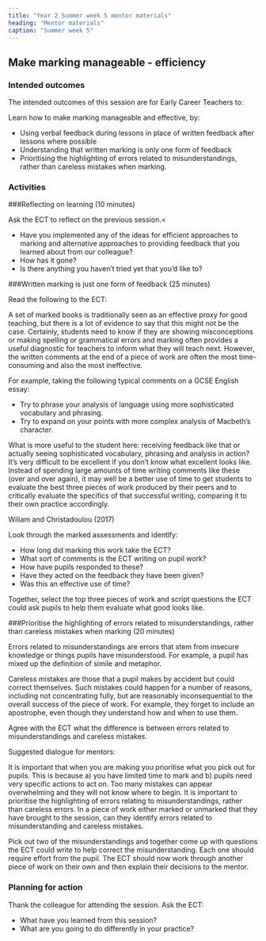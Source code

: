 ```yaml
---
title: "Year 2 Summer week 5 mentor materials"
heading: "Mentor materials"
caption: "Summer week 5"
---
```



## Make marking manageable - efficiency

### Intended outcomes

The intended outcomes of this session are for Early Career Teachers to:

Learn how to make marking manageable and effective, by:

- Using verbal feedback during lessons in place of written feedback after lessons where possible
- Understanding that written marking is only one form of feedback
- Prioritising the highlighting of errors related to misunderstandings, rather than careless mistakes when marking.                                                                                                                                                                                                                                                                                                                                                                                                                                                                                                                                                                                                                                                                                                                                                                                                                                                                                                                                                                                                                                                                                                                                                                                                                                                                                                                                                                             

### Activities

###Reflecting on learning (10 minutes)

Ask the ECT to reflect on the previous session.<

- Have you implemented any of the ideas for efficient approaches to marking and alternative approaches to providing feedback that you learned about from our colleague?
- How has it gone?
- Is there anything you haven’t tried yet that you’d like to?
                                                                                                                                                                                                                                                                                                                                                                                                                                                                                                                                                                                                                                                                                                                                                                                                                                                                                                                                                                                                                                                                                                                                                                                                                                                                                                                                                                                                                                                                                                                                                                                                                        
###Written marking is just one form of feedback (25 minutes)

Read the following to the ECT:

A set of marked books is traditionally seen as an effective proxy for good teaching, but there is a lot of evidence to say that this might not be the case. Certainly, students need to know if they are showing misconceptions or making spelling or grammatical errors and marking often provides a useful diagnostic for teachers to inform what they will teach next. However, the written comments at the end of a piece of work are often the most time-consuming and also the most ineffective.

For example, taking the following typical comments on a GCSE English essay:

- Try to phrase your analysis of language using more sophisticated vocabulary and phrasing.
- Try to expand on your points with more complex analysis of Macbeth’s character.

What is more useful to the student here: receiving feedback like that or actually seeing sophisticated vocabulary, phrasing and analysis in action? It’s very difficult to be excellent if you don’t know what excellent looks like. Instead of spending large amounts of time writing comments like these (over and over again), it may well be a better use of time to get students to evaluate the best three pieces of work produced by their peers and to critically evaluate the specifics of that successful writing, comparing it to their own practice accordingly.

Wiliam and Christadoulou (2017)

Look through the marked assessments and identify:

- How long did marking this work take the ECT?
- What sort of comments is the ECT writing on pupil work?
- How have pupils responded to these?
- Have they acted on the feedback they have been given?
- Was this an effective use of time?

Together, select the top three pieces of work and script questions the ECT could ask pupils to help them evaluate what good looks like.

###Prioritise the highlighting of errors related to misunderstandings, rather than careless mistakes when marking (20 minutes)

Errors related to misunderstandings are errors that stem from insecure knowledge or things pupils have misunderstood. For example, a pupil has mixed up the definition of simile and metaphor.

Careless mistakes are those that a pupil makes by accident but could correct themselves. Such mistakes could happen for a number of reasons, including not concentrating fully, but are reasonably inconsequential to the overall success of the piece of work. For example, they forget to include an apostrophe, even though they understand how and when to use them.

Agree with the ECT what the difference is between errors related to misunderstandings and careless mistakes.

Suggested dialogue for mentors:

It is important that when you are making you prioritise what you pick out for pupils. This is because a) you have limited time to mark and b) pupils need very specific actions to act on. Too many mistakes can appear overwhelming and they will not know where to begin. It is important to prioritise the highlighting of errors relating to misunderstandings, rather than careless errors. In a piece of work either marked or unmarked that they have brought to the session, can they identify errors related to misunderstanding and careless mistakes.

Pick out two of the misunderstandings and together come up with questions the ECT could write to help correct the misunderstanding. Each one should require effort from the pupil. The ECT should now work through another piece of work on their own and then explain their decisions to the mentor.                                                                                                                                                                                                                                                                                                                                                                                                                                                                                                                                                                                                                                                                                                                                                                                                                                                                                                                                                                                                                                                                                                                                                                                                                                                                                                                                                                                                                                                                                                                                                                                                                                                                                                                                                                       

### Planning for action

Thank the colleague for attending the session. Ask the ECT:

- What have you learned from this session?
- What are you going to do differently in your practice?  

